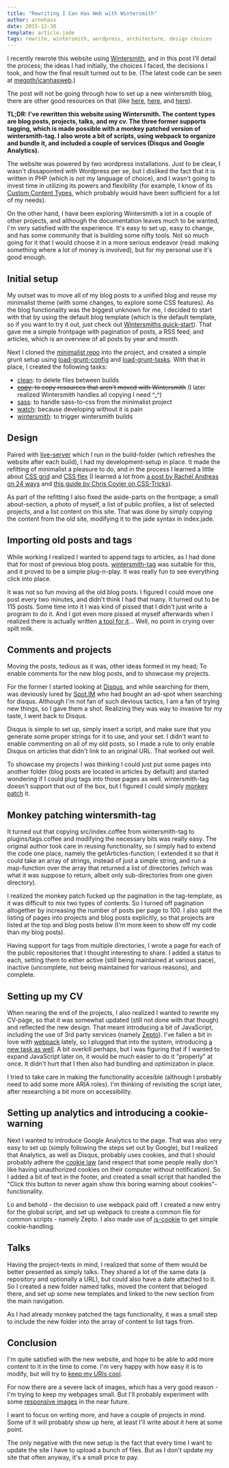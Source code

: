 ```yaml
---
title: "Rewriting I Can Has Web with Wintersmith"
author: arnehass
date: 2015-12-30
template: article.jade
tags: rewrite, wintersmith, wordpress, architecture, design choices
---
```


I recently rewrote this website using [Wintersmith](http://wintersmith.io/), and in this post I'll detail the process; the ideas I had initially, the choices I faced, the decisions I took, and how the final result turned out to be. (The latest code can be seen at [megoth/icanhasweb](https://github.com/megoth/icanhasweb).)

The post will not be going through how to set up a new wintersmith blog, there are other good resources on that (like [here](https://github.com/jnordberg/wintersmith#quick-start), [here](http://davidtucker.net/articles/introduction-to-wintersmith/), and [here](http://www.sitepoint.com/getting-started-wintersmith-nodejs-static-site-generator/)).<span class="more"></span>

**TL;DR: I've rewritten this website using Wintersmith. The content types are blog posts, projects, talks, and my cv. The three former supports tagging, which is made possible with a monkey patched version of wintersmith-tag. I also wrote a bit of scripts, using webpack to organize and bundle it, and included a couple of services (Disqus and Google Analytics).**

The website was powered by two wordpress installations. Just to be clear, I wasn't dissapointed with Wordpress per se, but I disliked the fact that it is written in PHP (which is not my language of choice), and I wasn't going to invest time in utilizing its powers and flexibility (for example, I know of its [Custom Content Types](https://wordpress.org/about/features/), which probably would have been sufficient for a lot of my needs).

On the other hand, I have been exploring Wintersmith a lot in a couple of other projects, and although the documentation leaves much to be wanted, I'm very satisfied with the experience. It's easy to set up, easy to change, and has some community that is building some nifty tools. Not so much going for it that I would choose it in a more serious endeavor (read: making something where a lot of money is involved), but for my personal use it's good enough.

## Initial setup

My outset was to move all of my blog posts to a unified blog and reuse my minimalist theme (with some changes, to explore some CSS features). As the blog functionality was the biggest unknown for me, I decided to start with that by using the default blog template (which is the default template, so if you want to try it out, just check out [Wintersmiths quick-start](https://github.com/jnordberg/wintersmith#quick-start)). That gave me a simple frontpage with pagination of posts, a RSS feed, and articles, which is an overview of all posts by year and month.

Next I cloned the [minimalist repo](https://github.com/megoth/minimalist) into the project, and created a simple grunt setup using [load-grunt-config](https://github.com/firstandthird/load-grunt-config) and [load-grunt-tasks](https://github.com/sindresorhus/load-grunt-tasks). With that in place, I created the following tasks: 

* [clean](https://github.com/gruntjs/grunt-contrib-clean): to delete files between builds
* <strike>[copy](https://github.com/gruntjs/grunt-contrib-copy): to copy resources that aren't moved with Wintersmith</strike> (I later realized Wintersmith handles all copying I need ^_^)
* [sass](https://github.com/gruntjs/grunt-contrib-sass): to handle sass-to-css from the minimalist project
* [watch](https://github.com/gruntjs/grunt-contrib-watch): because developing without it is pain
* [wintersmith](https://github.com/davidtucker/grunt-wintersmith): to trigger wintersmith builds

## Design

Paired with [live-server](https://www.npmjs.com/package/live-server) which I run in the build-folder (which refreshes the website after each build), I had my development-setup in place. It made the refitting of minimalist a pleasure to do, and in the process I learned a little about [CSS grid](http://www.w3.org/TR/css-grid-1/) and [CSS flex](http://www.w3.org/TR/css-flexbox-1/) (I learned a lot from [a post by Rachel Andreas on 24 ways](https://24ways.org/2015/grid-flexbox-box-alignment-our-new-system-for-layout/) and [this guide by Chris Coyier on CSS-Tricks](https://css-tricks.com/snippets/css/a-guide-to-flexbox/)).

As part of the refitting I also fixed the aside-parts on the frontpage; a small about-section, a photo of myself, a list of public profiles, a list of selected projects, and a list content on this site. That was done by simply copying the content from the old site, modifying it to the jade syntax in index.jade.

## Importing old posts and tags

While working I realized I wanted to append tags to articles, as I had done that for most of previous blog posts. [wintersmith-tag](https://www.npmjs.com/package/wintersmith-tag) was suitable for this, and it proved to be a simple plug-n-play. It was really fun to see everything click into place.

It was not so fun moving all the old blog posts. I figured I could move one post every two minutes, and didn't think I had that many. It turned out to be 115 posts. Some time into it I was kind of pissed that I didn't just write a program to do it. And I got even more pissed at myself afterwards when I realized there is actually written [a tool for it](https://github.com/davidbanham/wp-to-wintersmith)... Well, no point in crying over spilt milk.

## Comments and projects

Moving the posts, tedious as it was, other ideas formed in my head; To enable comments for the new blog posts, and to showcase my projects.

For the former I started looking at [Disqus](https://disqus.com/), and while searching for them, was deviously lured by [Spot.IM](https://www.spot.im/) who had bought an ad-spot when searching for disqus. Although I'm not fan of such devious tactics, I am a fan of trying new things, so I gave them a shot. Realizing they was way to invasive for my taste, I went back to Disqus.

Disqus is simple to set up, simply insert a script, and make sure that you generate some proper strings for it to use, and your set. I didn't want to enable commenting on all of my old posts, so I made a rule to only enable Disqus on articles that didn't link to an original URL. That worked out well.

To showcase my projects I was thinking I could just put some pages into another folder (blog posts are located in articles by default) and started wondering if I could plug tags into those pages as well. wintersmith-tag doesn't support that out of the box, but I figured I could simply [monkey patch](https://en.wikipedia.org/wiki/Monkey_patch) it.

## Monkey patching wintersmith-tag

It turned out that copying src/index.coffee from wintersmith-tag to plugins/tags.coffee and modifying the necessary bits was really easy. The original author took care in reusing functionality, so I simply had to extend the code one place, namely the getArticles-function; I extended it so that it could take an array of strings, instead of just a simple string, and run a map-function over the array that returned a list of directories (which was what it was suppose to return, albeit only sub-directories from one given directory).

I realized the monkey patch fucked up the pagination in the tag-template, as it was difficult to mix two types of contents. So I turned off pagination altogether by increasing the number of posts per page to 100. I also split the listing of pages into projects and blog posts explicitly, so that projects are listed at the top and blog posts below (I'm more keen to show off my code than my blog posts).

Having support for tags from multiple directories, I wrote a page for each of the public repositories that I thought interesting to share. I added a status to each, setting them to either active (still being maintained at various pace), inactive (uncomplete, not being maintained for various reasons), and complete.

## Setting up my CV

When nearing the end of the projects, I also realized I wanted to rewrite my CV-page, so that it was somewhat updated (still not done with that though) and reflected the new design. That meant introducing a bit of JavaScript, including the use of 3rd party services (namely [Zepto](http://zeptojs.com/)). I've fallen a bit in love with [webpack](https://webpack.github.io/) lately, so I plugged that into the system, introducing [a new task as well](https://github.com/webpack/grunt-webpack). A bit overkill perhaps, but I was figuring that if I wanted to expand JavaScript later on, it would be much easier to do it "properly" at once. It didn't hurt that I then also had bundling and optimization in place.

I tried to take care in making the functionality accesible (although I probably need to add some more ARIA roles). I'm thinking of revisiting the script later, after researching a bit more on accessibility.

## Setting up analytics and introducing a cookie-warning

Next I wanted to introduce Google Analytics to the page. That was also very easy to set up (simply following the steps set out by Google), but I realized that Analytics, as well as Disqus, probably uses cookies, and that I should probably adhere the [cookie law](https://www.cookielaw.org/the-cookie-law/) (and respect that some people really don't like having unauthorized cookies on their computer without notification). So I added a bit of text in the footer, and created a small script that handled the "Click this button to never again show this boring warning about cookies"-functionality.

Lo and behold - the decision to use webpack paid off. I created a new entry for the global script, and set up webpack to create a common file for common scripts - namely Zepto. I also made use of [js-cookie](https://github.com/js-cookie/js-cookie) to get simple cookie-handling.

## Talks

Having the project-texts in mind, I realized that some of them would be better presented as simply talks. They shared a lot of the same data (a repository and optionally a URL), but could also have a date attached to it. So I created a new folder named talks, moved the content that beloged there, and set up some new templates and linked to the new section from the main navigation.

As I had already monkey patched the tags functionality, it was a small step to include the new folder into the array of content to list tags from.

## Conclusion

I'm quite satisfied with the new website, and hope to be able to add more content to it in the time to come. I'm very happy with how easy it is to modify, but will try to [keep my URIs cool](http://www.w3.org/Provider/Style/URI.html).

For now there are a severe lack of images, which has a very good reason - I'm trying to keep my webpages small. But I'll probably experiment with some [responsive images](https://responsiveimages.org/) in the near future.

I want to focus on writing more, and have a couple of projects in mind. Some of it will probably show up here, at least I'll write about it here at some point.

The only negative with the new setup is the fact that every time I want to update the site I have to upload a bunch of files. But as I don't update my site that often anyway, it's a small price to pay.